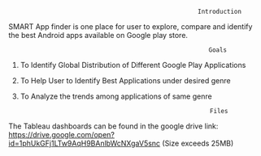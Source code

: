                                                         Introduction
SMART App finder is one place for user to explore, compare and identify the best Android apps available on Google play store. 


                                                           Goals
1. To Identify Global Distribution of Different Google Play Applications
2. To Help User to Identify Best Applications under desired genre
3. To Analyze the trends among  applications of same genre

                                                           Files
The Tableau dashboards can be found in the google drive link: https://drive.google.com/open?id=1phUkGFj1LTw9AqH9BAnlbWcNXgaV5snc (Size exceeds 25MB)







